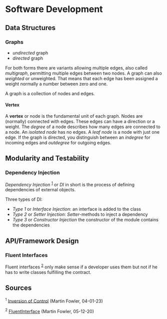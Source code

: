 # Software Development #

## Data Structures ##

### Graphs ###

*   _undirected_ graph
*   _directed_ graph

For both forms there are variants allowing multiple edges, also called _multigraph_, permitting multiple edges between two nodes. A graph can also _weighted_ or unweighted. That means that each edge has been assigned a weight normally a number between zero and one.

A graph is a collection of nodes and edges.

#### Vertex ####

A **vertex** or node is the fundamental unit of each graph. Nodes are (normally) connected with edges. These edges can have a direction or a weight. The _degree_ of a node describes how many edges are connected to a node. An _isolated node_ has no edges. A _leaf node_ is a node with just one edge. If the graph is directed, you distinguish between an _indegree_ for incoming edges and _outdegree_ for outgoing edges.

## Modularity and Testability ##

### Dependency Injection ###

_Dependency Injection_ <sup class="footnote">[1](#fn1)</sup> or _DI_ in short is the process of defining dependencies of external objects.

Three types of DI:

*   _Type 1_ or _Interface Injection_: an interface is added to the
    class
*   _Type 2_ or _Setter Injection_: _Setter_-methods to inject a
    dependency
*   _Type 3_ or _Constructor Injection_ the constructor of the module
    contains the dependencies

## <span class="caps">API</span>/Framework Design ##

### Fluent Interfaces ###

Fluent interfaces <sup class="footnote">[2](#fn2)</sup> only make sense if a developer uses them but not if he has to write classes fulfilling the contract.

## Sources ##

<p class="footnote" id="fn1"><sup>1</sup> <a href="http://martinfowler.com/articles/injection.html#InversionOfControl">Inversion of Control</a> (Martin Fowler, 04-01-23)</p>

<p class="footnote" id="fn2"><sup>2</sup> <a href="http://martinfowler.com/bliki/FluentInterface.html">FluentInterface</a> (Martin Fowler, 05-12-20)</p>

